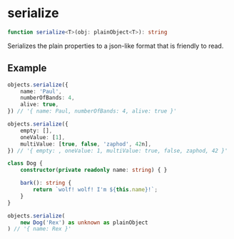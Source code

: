 # serialize

```ts
function serialize<T>(obj: plainObject<T>): string
```

Serializes the plain properties to a json-like format that is friendly to read. 

## Example

```ts
objects.serialize({
    name: 'Paul',
    numberOfBands: 4,
    alive: true,
}) // '{ name: Paul, numberOfBands: 4, alive: true }'
```

```ts
objects.serialize({
    empty: [],
    oneValue: [1],
    multiValue: [true, false, 'zaphod', 42n],
}) // '{ empty: , oneValue: 1, multiValue: true, false, zaphod, 42 }'
```

```ts
class Dog {
    constructor(private readonly name: string) { }

    bark(): string {
        return `wolf! wolf! I'm ${this.name}!`;
    }
}

objects.serialize(
    new Dog('Rex') as unknown as plainObject
) // '{ name: Rex }'
```
